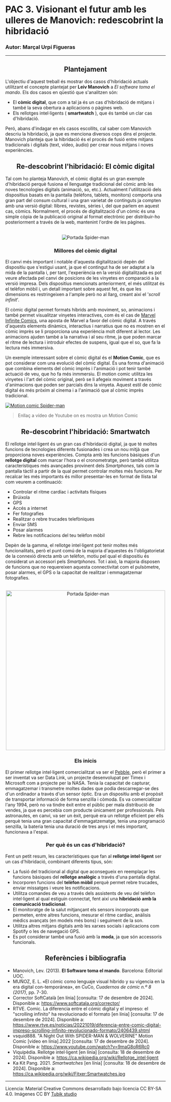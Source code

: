 # PAC 3. Visionant el futur amb les ulleres de Manovich: redescobrint la hibridació 

### Autor: Marçal Urpí Figueras
------
<h2 align="center">Plantejament</h2>

L'objectiu d'aquest treball és mostrar dos casos d'hibridació actuals utilitzant el concepte plantejat per **Leiv Manovich** a *El software toma el mando*. 
Els dos casos en qüestió que s'analitzen són:
- El **còmic digital**, que com a tal ja és un cas d'hibridació de mitjans i també la seva obertura a aplicacions o pàgines web.
- Els rellotges intel·ligents ( **smartwatch** ), que és també un clar cas d'hibridació.
  
Peró, abans d'indagar en els casos escollits, cal saber com Manovich descriu la hibridació, ja que es menciona diversos cops dins el projecte.
Manovich planteja que la hibridació és el procés de fusió entre mitjans tradicionals i digitals (text, vídeo, àudio) per crear nous mitjans i noves experiències.


<h2 align="center">Re-descobrint l'hibridació: El còmic digital</h2>

Tal com ho planteja Manovich, el còmic digital és un gran exemple d'hibridació perquè fusiona el llenguatge tradicional del còmic amb les noves tecnologies digitals (animació, so, etc.). Actualment l'utilització dels dispositius basats en la pantalla (telèfons, tablets, monitors) comporta una gran part del consum cultural i una gran varietat de continguts ja compten amb una versió digital: llibres, revistes, sèries i, del que parlem en aquest cas, còmics. Normalment, el procés de digitalització d'un còmic és una simple còpia de la publicació original al format electrònic per distribuir-ho posteriorment a través de la web, mantenint l'ordre de les pàgines. 

<p align="center">
  <br>
  <img src="https://github.com/user-attachments/assets/03309944-0bdb-48a2-ae29-5e7d39113777" alt="Portada Spider-man" />
  <br>
</p>

<h3 align="center">Millores del còmic digital</h3>

El canvi més important i notable d'aquesta digitalització depèn del dispositiu que s'estigui usant, ja que el contingut ha de ser adaptat a la mida de la pantalla i, per tant, l'experiència en la versió digitalitzada es pot veure afectada pel canvi de posicions de les vinyetes en comparació a la versió impresa. Dels dispositius mencionats anteriorment, el més utilitzat és el telèfon mòbil i, un detall important sobre aquest fet, és que les dimensions es restringeixen a l'ample però no al llarg, creant així el '*scroll infinit*'. 

El còmic digital permet formats híbrids amb moviment, so, animacions i també permet visualitzar vinyetes interactives, com és el cas de [Marvel Infinite Comics](https://en.wikipedia.org/wiki/Infinite_Comics), una aposta de Marvel a favor del còmic digital. A través d'aquests elements dinàmics, interactius i narratius que no es mostren en el còmic imprès se li proporciona una experiència molt diferent al lector. Les animacions ajuden també a la narrativa i al seu ritme, ja que poden marcar el ritme de lectura i introduir efectes de suspens, igual que el so, que fa la lectura més immersiva.

Un exemple interessant sobre el còmic digital és el **Motion Comic**, que es pot considerar com una evolució del còmic digital. És una forma d'animació que combina elements del còmic imprès i l'animació i pot tenir també actuació de veu, que ho fa més inmmersiu. El motion comic utilitza les vinyetes i l'art del còmic original, però se li afegeix moviment a través d'animacions que poden ser parcials dins la vinyeta. Aquest estil de còmic digital és més pròxim al cinema i a l'animació que al còmic imprès tradicional.


[![Motion comic Spider-man](https://img.youtube.com/vi/9maG8oR6Rc0/0.jpg)](https://www.youtube.com/watch?v=9maG8oR6Rc0)

> Enllaç a vídeo de Youtube on es mostra un Motion Comic


<h2 align="center"> Re-descobrint l'hibridació: Smartwatch </h2>

El rellotge intel·ligent és un gran cas d'hibridació digital, ja que té moltes funcions de tecnologies diferents fusionades i crea un nou mitjà que proporciona noves experiències. Compta amb les funcions bàsiques d'un **rellotge digital** com marcar l'hora o el cronometratge, però també utilitza característiques més avançades provinent dels *Smartphones*, tals com la pantalla tàctil a partir de la qual permet controlar moltes més funcions. Per recalcar les més importants és millor presentar-les en format de llista tal com veurem a continuació:
- Controlar el ritme cardíac i activitats físiques
- Brúixola
- GPS
- Accés a internet
- Fer fotografies
- Realitzar o rebre trucades telefòniques
- Enviar SMS
- Posar alarmes
- Rebre les notificacions del teu telèfon mòbil

Depèn de la gamma, el rellotge intel·ligent pot tenir moltes més funcionalitats, però el punt comú de la majoria d'aquestes és l'obligatorietat de la connexió directa amb un telèfon, motiu pel qual el dispositiu és considerat un accessori pels *Smartphones*. Tot i això, la majoria disposen de funcions que no requereixen aquesta connectivitat com el pulsòmetre, posar alarmes, el GPS o la capacitat de realitzar i emmagatzemar fotografies.

<p align="center">
  <br>
  <img src="https://upload.wikimedia.org/wikipedia/commons/b/bb/Smartwatches.jpg" alt="Portada Spider-man" width="500px" />
  <br>
</p>

<h3 align="center">Els inicis</h3>

El primer rellotge intel·ligent comercialitzat va ser el [Pebble](https://es.wikipedia.org/wiki/Pebble_(reloj)), però el primer a ser inventat va ser Data Link, un projecte desenvolupat per Timex i Microsoft com a projecte per la NASA. Tenia la capacitat de capturar, emmagatzemar i transmetre moltes dades que podia descarregar-se des d'un ordinador a través d'un sensor òptic. Era un dispositiu amb el propòsit de transportar informació de forma senzilla i còmoda. Es va comercialitzar l'any 1994, però no va tindre èxit entre el públic per mala distribució de vendes, ja que es percebia com producte únicament per professionals. 
Pels astronautes, en canvi, va ser un èxit, perquè era un rellotge eficient per ells perquè tenia una gran capacitat d'emmagatzematge, tenia una programació senzilla, la bateria tenia una duració de tres anys i el més important, funcionava a l'espai.

<h3 align="center">Per què és un cas d'hibridació?</h3>

Fent un petit resum, les característiques que fan al **rellotge intel·ligent** ser un cas d'hibridació, combinant diferents tipus, són:
- La fusió del tradicional al digital que aconsegueix en reemplaçar les funcions bàsiques del **rellotge analògic** a través d'una pantalla digital.
- Incorporen funcions del **telèfon mòbil** perquè permet rebre trucades, enviar missatges i veure les notificacions.
- Utilitza comandes de veu a través dels assistents de veu del telèfon intel·ligent al qual estiguin connectat, fent així una **hibridació amb la comunicació tradicional**.
- El monitoratge de la salut mitjançant els sensors incorporats que permeten, entre altres funcions, mesurar el ritme cardíac, anàlisis mèdics avançats (en models més bons) i seguiment de la son.
- Utilitza altres mitjans digitals amb les xarxes socials i aplicacions com Spotify o les de navegació GPS.
- Es pot considerar també una fusió amb la **moda**, ja que són accessoris funcionals.


<h2 align="center"> Referències i bibliografia </h2>

* Manovich, Lev. (2013). **El Software toma el mando**. Barcelona: Editorial UOC.
* MUÑOZ, E. L. «El cómic como lenguaje visual híbrido y su vigencia en la era digital con-temporánea», en CuCo, *Cuadernos de cómic n.º 8 (2017)*, pp. 7-30.
* Corrector SoftCatalà [en línia] [consulta: 17 de desembre de 2024]. Disponible a: https://www.softcatala.org/corrector/
* RTVE. Comic. La diferencia entre el cómic digital y el impreso: el "scrolling infinito" ha revolucionado el formato [en línia] [consulta: 17 de desembre de 2024]. Disponible a: https://www.rtve.es/noticias/20221019/diferencia-entre-comic-digital-impreso-scrolling-infinito-revolucionado-formato/2406439.shtml
* vsquid888. "A Night Out With SPIDER-MAN & WOLVERINE" Motion Comic [vídeo en línia].2022 [consulta: 17 de desembre de 2024]. Disponible a: https://www.youtube.com/watch?v=9maG8oR6Rc0
* Viquipèdia. Rellotge intel·ligent [en línia] [consulta: 18 de desembre de 2024]. Disponible a: https://ca.wikipedia.org/wiki/Rellotge_intel·ligent
* Ka Kit Pang. 2021. *Smartwatches* [en línia] [consulta: 18 de desembre de 2024]. Disponible a: https://ca.wikipedia.org/wiki/Fitxer:Smartwatches.jpg


----

Licencia: Material Creative Commons desarrollado bajo licencia CC BY-SA 4.0. Imágenes CC BY [Tubik studio](https://blog.tubikstudio.com/how-to-create-original-flat-illustrations-designers-tips/) 
